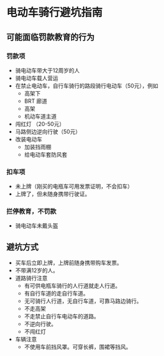 # 电动车骑行避坑指南

## 可能面临罚款教育的行为

### 罚款项

- 骑电动车带大于12周岁的人
- 骑电动车载人营运
- 在禁止电动车，自行车骑行的路段骑行电动车（50元），例如
    - 高架下
    - BRT 廊道
    - 高架
    - 机动车道主道
- 闯红灯 （20-50元）
- 马路侧边逆向行驶（50元）
- 改装电动车
    - 加装挡雨棚
    - 给电动车套防风套

### 扣车项

- 未上牌（刚买的电瓶车可用发票证明，不会扣车）
- 上牌了，但未随身携带行驶证。

### 拦停教育，不罚款

- 骑电动车未戴头盔

## 避坑方式

- 买车后立即上牌，上牌前随身携带购车发票。
- 不带满12岁的人。
- 道路骑行注意
    - 有可供电瓶车骑行的人行道就走人行道。
    - 有自行车道的走自行车道。
    - 无可骑行人行道，无自行车道，可靠马路边骑行。
    - 不走高架
    - 不走禁止自行车电动车的道路。
    - 不逆向行驶。
    - 不闯红灯
- 车辆注意
    - 不使用车前挡风罩。可穿长裤，围裙等挡风。

